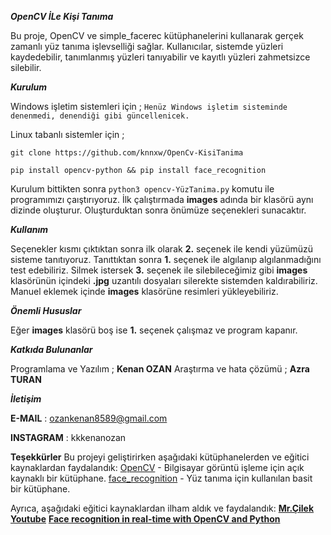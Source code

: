 ***OpenCV İLe Kişi Tanıma***

   Bu proje, OpenCV ve simple_facerec kütüphanelerini kullanarak gerçek zamanlı yüz tanıma işlevselliği sağlar.
   Kullanıcılar, sistemde yüzleri kaydedebilir, tanımlanmış yüzleri tanıyabilir ve kayıtlı yüzleri zahmetsizce silebilir.

***Kurulum*** 

   Windows işletim sistemleri için ;
   ```Henüz Windows işletim sisteminde denenmedi, denendiği gibi güncellenicek.```
   
   Linux tabanlı sistemler için ;
  
  ```git clone https://github.com/knnxw/OpenCv-KisiTanima```
  
  ```pip install opencv-python && pip install face_recognition```
  
   Kurulum bittikten sonra ```python3 opencv-YüzTanima.py``` komutu ile programımızı çaıştırıyoruz.
   İlk çalıştırmada **images** adında bir klasörü aynı dizinde oluşturur. Oluşturduktan sonra önümüze seçenekleri sunacaktır.

***Kullanım*** 

   Seçenekler kısmı çıktıktan sonra ilk olarak **2.** seçenek ile kendi yüzümüzü sisteme tanıtıyoruz.
   Tanıttıktan sonra **1.** seçenek ile algılanıp algılanmadığını test edebiliriz. Silmek istersek **3.** seçenek ile silebileceğimiz gibi **images** klasörünün içindeki
   **.jpg** uzantılı dosyaları silerekte sistemden kaldırabiliriz. Manuel eklemek içinde **images** klasörüne resimleri yükleyebiliriz.

***Önemli Hususlar*** 

   Eğer **images** klasörü boş ise **1.** seçenek çalışmaz ve program kapanır.

***Katkıda Bulunanlar***

   Programlama ve Yazılım ; **Kenan OZAN**
   Araştırma ve hata çözümü ; **Azra TURAN**

***İletişim***

   **E-MAIL** : ozankenan8589@gmail.com
   
   **INSTAGRAM** : kkkenanozan

    
**Teşekkürler**
  Bu projeyi geliştirirken aşağıdaki kütüphanelerden ve eğitici kaynaklardan faydalandık:
[OpenCV](https://opencv.org/) - Bilgisayar görüntü işleme için açık kaynaklı bir kütüphane.
[face_recognition](https://pypi.org/project/face-recognition/) - Yüz tanıma için kullanılan basit bir kütüphane.

Ayrıca, aşağıdaki eğitici kaynaklardan ilham aldık ve faydalandık:
  **[Mr.Çilek Youtube](https://www.youtube.com/@mrcilek4454)**
  **[Face recognition in real-time with OpenCV and Python](https://pysource.com/2021/08/16/face-recognition-in-real-time-with-opencv-and-python/)**

   
